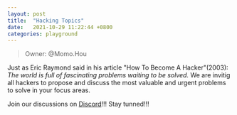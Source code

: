 ```yaml
---
layout: post
title:  "Hacking Topics"
date:   2021-10-29 11:22:44 +0800
categories: playground
---
```


> Owner: @Momo.Hou

Just as Eric Raymond said in his article "How To Become A Hacker"(2003): _The world is full of fascinating problems waiting to be solved._ We are invitig all hackers to propose and discuss the most valuable and urgent problems to solve in your focus areas. 

Join our discussions on [Discord][Discord]!!!
Stay tunned!!!

[Discord]: https://hackerlink.io/